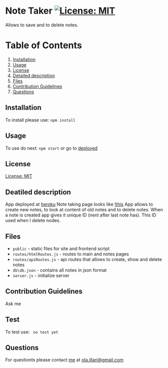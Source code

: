# Note Taker [![License: MIT](https://img.shields.io/badge/License-MIT-yellow.svg)](https://opensource.org/licenses/MIT)
  Allows to save and to delete notes.
  # Table of Contents
  1. [Installation](#installation)
  2. [Usage](#usage)
  3. [License](#license)
  4. [Detailed description](#detailed-description)
  5. [Files](#files)
  6. [Contribution Guidelines](#contribution-guidelines)
  7. [Questions](#questions)
## Installation
To install please use: 
`npm install`
## Usage
To use do next: 
`npm start` or go to [deployed](https://shrouded-stream-05696.herokuapp.com/)
## License
[License: MIT](https://opensource.org/licenses/MIT)
## Deatiled description
App deployed at [heroku](https://shrouded-stream-05696.herokuapp.com/)
Note taking page looks like
[!this](./screenshots/notes.png)
App allows to create new notes, to look at content of old notes and to delete notes.
When a note is created app gives it unique ID (next after last note has). This ID used when I delete nodes.
## Files
- `public` - static files for site and frontend script
- `routes/htmlRoutes.js` - routes to main and notes pages
- `routes/apiRoutes.js` - api routes that allows to create, show and delete notes
- `db\db.json` - contains all notes in json format
- `server.js` - initialize server 
## Contribution Guidelines 
Ask me
## Test
To test use:
` no test yet`
## Questions
For questionts please contact [me](https://github.com/Myau5x) at ola.illari@gmail.com
 

